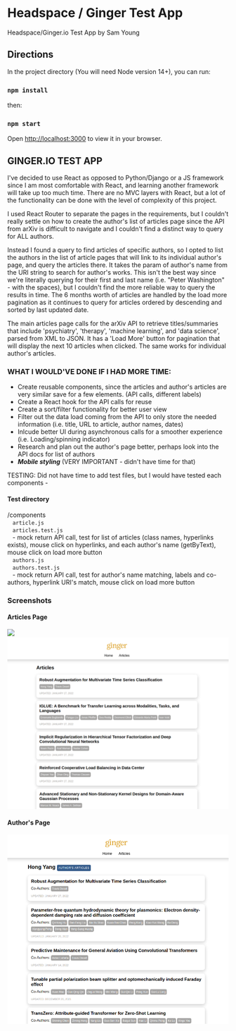# Headspace / Ginger Test App

Headspace/Ginger.io Test App by Sam Young

## Directions

In the project directory (You will need Node version 14+), you can run:

### `npm install`

then:

### `npm start`

Open [http://localhost:3000](http://localhost:3000) to view it in your browser.

## GINGER.IO TEST APP

I've decided to use React as opposed to Python/Django or a JS framework since I am most comfortable with React, and learning another framework will take up too much time. There are no MVC layers with React, but a lot of the functionality can be done with the level of complexity of this project. 

I used React Router to separate the pages in the requirements, but I couldn't really settle on how to create the author's list of articles page since the API from arXiv is difficult to navigate and I couldn't find a distinct way to query for ALL authors. 

Instead I found a query to find articles of specific authors, so I opted to list the authors in the list of article pages that will link to its individual author's page, and query the articles there. It takes the param of author's name from the URI string to search for author's works. This isn't the best way since we're literally querying for their first and last name (i.e. "Peter Washington" - with the spaces), but I couldn't find the more reliable way to query the results in time. The 6 months worth of articles are handled by the load more pagination as it continues to query for articles ordered by descending and sorted by last updated date.

The main articles page calls for the arXiv API to retrieve titles/summaries that include 'psychiatry', 'therapy', 'machine learning', and 'data science', parsed from XML to JSON. It has a 'Load More' button for pagination that will display the next 10 articles when clicked. The same works for individual author's articles. 

### WHAT I WOULD'VE DONE IF I HAD MORE TIME:

- Create reusable components, since the articles and author's articles are very similar save for a few elements. (API calls, different labels)
- Create a React hook for the API calls for reuse
- Create a sort/filter functionality for better user view
- Filter out the data load coming from the API to only store the needed information (i.e. title, URL to article, author names, dates)
- Inlcude better UI during asynchronous calls for a smoother experience (i.e. Loading/spinning indicator)
- Research and plan out the author's page better, perhaps look into the API docs for list of authors 
- **_Mobile styling_** (VERY IMPORTANT - didn't have time for that)

TESTING: 
Did not have time to add test files, but I would have tested each components -

#### Test directory
/components\
&nbsp;&nbsp;&nbsp;`article.js`\
&nbsp;&nbsp;&nbsp;`articles.test.js`\
&nbsp;&nbsp;&nbsp;- mock return API call, test for list of articles (class names, hyperlinks exists), mouse click on hyperlinks, and each author's name (getByText), mouse click on load more button\
&nbsp;&nbsp;&nbsp;`authors.js`\
&nbsp;&nbsp;&nbsp;`authors.test.js`\
&nbsp;&nbsp;&nbsp;- mock return API call, test for author's name matching, labels and co-authors, hyperlink URI's match, mouse click on load more button

### Screenshots

#### Articles Page
<img src="/img/ss_scroll.gif" />
<img src="/img/ss01.png" />

#### Author's Page
<img src="/img/ss02.png" />
